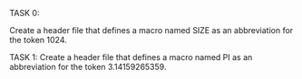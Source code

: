 TASK 0:

Create a header file that defines a macro named SIZE as an abbreviation for the token 1024.

TASK 1:
Create a header file that defines a macro named PI as an abbreviation for the token 3.14159265359.



